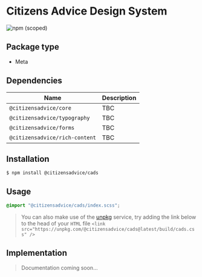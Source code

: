 # Citizens Advice Design System

![npm (scoped)](https://img.shields.io/npm/v/@citizensadvice/cads.svg)

## Package type

- Meta

## Dependencies

| Name                           | Description                 |
| ------------------------------ | --------------------------- |
| `@citizensadvice/core`         | TBC                         |
| `@citizensadvice/typography`   | TBC                         |
| `@citizensadvice/forms`        | TBC                         |
| `@citizensadvice/rich-content` | TBC                         |

## Installation

```shell
$ npm install @citizensadvice/cads
```

## Usage

```scss
@import "@citizensadvice/cads/index.scss";
```

> You can also make use of the [unpkg](https://unpkg.com) service, try adding the link below to the head of your `HTML` file
> `<link src="https://unpkg.com/@citizensadvice/cads@latest/build/cads.css" />`

## Implementation

> Documentation coming soon...